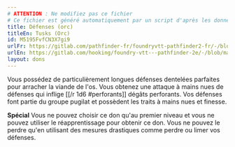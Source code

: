 ```yaml
---
# ATTENTION : Ne modifiez pas ce fichier
# Ce fichier est généré automatiquement par un script d'après les données du module Foundry VTT officiel et de sa traduction
title: Défenses (orc)
titleEn: Tusks (Orc)
id: M5195FvfCN3X7gi9
urlFr: https://gitlab.com/pathfinder-fr/foundryvtt-pathfinder2-fr/-/blob/master/data/feats/M5195FvfCN3X7gi9.htm
urlEn: https://gitlab.com/hooking/foundry-vtt---pathfinder-2e/-/blob/master/packs/data/feats.db/tusks-orc.json
layout: dons
---
```

Vous possédez de particulièrement longues défenses dentelées parfaites pour arracher la viande de l'os. Vous obtenez une attaque à mains nues de défenses qui inflige [[/r 1d6 #perforants]] dégâts perforants. Vos défenses font partie du groupe pugilat et possèdent les traits à mains nues et finesse.

**Spécial** Vous ne pouvez choisir ce don qu'au premier niveau et vous ne pouvez utiliser le réapprentissage pour obtenir ce don. Vous ne pouvez le perdre qu'en utilisant des mesures drastiques comme perdre ou limer vos défenses.
